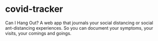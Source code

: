 # covid-tracker
Can I Hang Out? A web app that journals your social distancing or social ant-distancing experiences. So you can document your symptoms, your visits, your comings and goings.
